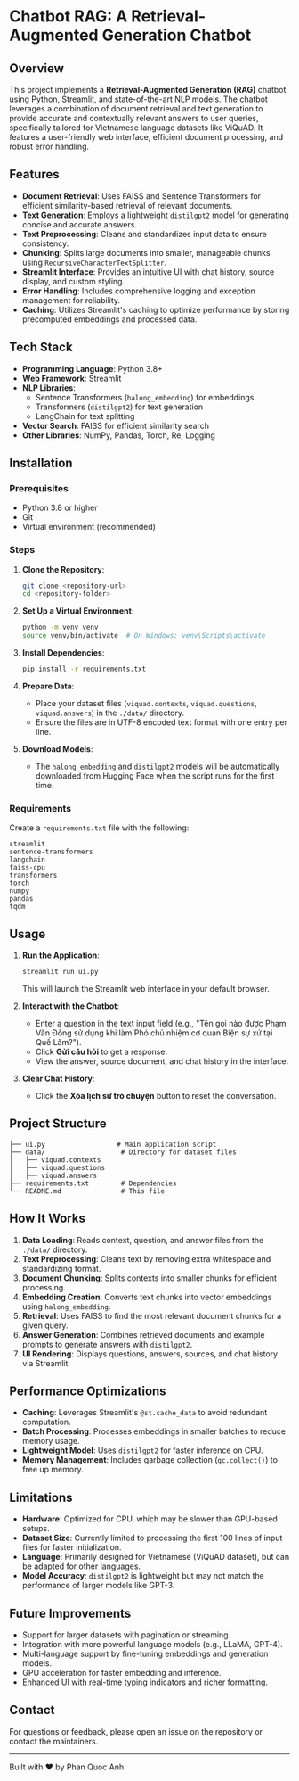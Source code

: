 # Chatbot RAG: A Retrieval-Augmented Generation Chatbot

## Overview
This project implements a **Retrieval-Augmented Generation (RAG)** chatbot using Python, Streamlit, and state-of-the-art NLP models. The chatbot leverages a combination of document retrieval and text generation to provide accurate and contextually relevant answers to user queries, specifically tailored for Vietnamese language datasets like ViQuAD. It features a user-friendly web interface, efficient document processing, and robust error handling.

## Features
- **Document Retrieval**: Uses FAISS and Sentence Transformers for efficient similarity-based retrieval of relevant documents.
- **Text Generation**: Employs a lightweight `distilgpt2` model for generating concise and accurate answers.
- **Text Preprocessing**: Cleans and standardizes input data to ensure consistency.
- **Chunking**: Splits large documents into smaller, manageable chunks using `RecursiveCharacterTextSplitter`.
- **Streamlit Interface**: Provides an intuitive UI with chat history, source display, and custom styling.
- **Error Handling**: Includes comprehensive logging and exception management for reliability.
- **Caching**: Utilizes Streamlit's caching to optimize performance by storing precomputed embeddings and processed data.

## Tech Stack
- **Programming Language**: Python 3.8+
- **Web Framework**: Streamlit
- **NLP Libraries**:
  - Sentence Transformers (`halong_embedding`) for embeddings
  - Transformers (`distilgpt2`) for text generation
  - LangChain for text splitting
- **Vector Search**: FAISS for efficient similarity search
- **Other Libraries**: NumPy, Pandas, Torch, Re, Logging

## Installation

### Prerequisites
- Python 3.8 or higher
- Git
- Virtual environment (recommended)

### Steps
1. **Clone the Repository**:
   ```bash
   git clone <repository-url>
   cd <repository-folder>
   ```

2. **Set Up a Virtual Environment**:
   ```bash
   python -m venv venv
   source venv/bin/activate  # On Windows: venv\Scripts\activate
   ```

3. **Install Dependencies**:
   ```bash
   pip install -r requirements.txt
   ```

4. **Prepare Data**:
   - Place your dataset files (`viquad.contexts`, `viquad.questions`, `viquad.answers`) in the `./data/` directory.
   - Ensure the files are in UTF-8 encoded text format with one entry per line.

5. **Download Models**:
   - The `halong_embedding` and `distilgpt2` models will be automatically downloaded from Hugging Face when the script runs for the first time.

### Requirements
Create a `requirements.txt` file with the following:
```text
streamlit
sentence-transformers
langchain
faiss-cpu
transformers
torch
numpy
pandas
tqdm
```

## Usage
1. **Run the Application**:
   ```bash
   streamlit run ui.py
   ```
   This will launch the Streamlit web interface in your default browser.

2. **Interact with the Chatbot**:
   - Enter a question in the text input field (e.g., "Tên gọi nào được Phạm Văn Đồng sử dụng khi làm Phó chủ nhiệm cơ quan Biện sự xứ tại Quế Lâm?").
   - Click **Gửi câu hỏi** to get a response.
   - View the answer, source document, and chat history in the interface.

3. **Clear Chat History**:
   - Click the **Xóa lịch sử trò chuyện** button to reset the conversation.

## Project Structure
```plaintext
├── ui.py                  # Main application script
├── data/                   # Directory for dataset files
│   ├── viquad.contexts
│   ├── viquad.questions
│   ├── viquad.answers
├── requirements.txt        # Dependencies
└── README.md               # This file
```

## How It Works
1. **Data Loading**: Reads context, question, and answer files from the `./data/` directory.
2. **Text Preprocessing**: Cleans text by removing extra whitespace and standardizing format.
3. **Document Chunking**: Splits contexts into smaller chunks for efficient processing.
4. **Embedding Creation**: Converts text chunks into vector embeddings using `halong_embedding`.
5. **Retrieval**: Uses FAISS to find the most relevant document chunks for a given query.
6. **Answer Generation**: Combines retrieved documents and example prompts to generate answers with `distilgpt2`.
7. **UI Rendering**: Displays questions, answers, sources, and chat history via Streamlit.

## Performance Optimizations
- **Caching**: Leverages Streamlit's `@st.cache_data` to avoid redundant computation.
- **Batch Processing**: Processes embeddings in smaller batches to reduce memory usage.
- **Lightweight Model**: Uses `distilgpt2` for faster inference on CPU.
- **Memory Management**: Includes garbage collection (`gc.collect()`) to free up memory.

## Limitations
- **Hardware**: Optimized for CPU, which may be slower than GPU-based setups.
- **Dataset Size**: Currently limited to processing the first 100 lines of input files for faster initialization.
- **Language**: Primarily designed for Vietnamese (ViQuAD dataset), but can be adapted for other languages.
- **Model Accuracy**: `distilgpt2` is lightweight but may not match the performance of larger models like GPT-3.

## Future Improvements
- Support for larger datasets with pagination or streaming.
- Integration with more powerful language models (e.g., LLaMA, GPT-4).
- Multi-language support by fine-tuning embeddings and generation models.
- GPU acceleration for faster embedding and inference.
- Enhanced UI with real-time typing indicators and richer formatting.

## Contact
For questions or feedback, please open an issue on the repository or contact the maintainers.

---
Built with ❤️ by Phan Quoc Anh
